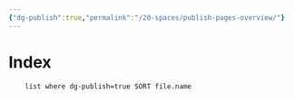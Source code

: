 ```yaml
---
{"dg-publish":true,"permalink":"/20-spaces/publish-pages-overview/"}
---
```



# Index
```dataview  
	list where dg-publish=true SORT file.name
```

